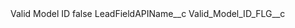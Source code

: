 <?xml version="1.0" encoding="UTF-8"?>
<CustomMetadata xmlns="http://soap.sforce.com/2006/04/metadata" xmlns:xsi="http://www.w3.org/2001/XMLSchema-instance" xmlns:xsd="http://www.w3.org/2001/XMLSchema">
    <label>Valid Model ID</label>
    <protected>false</protected>
    <values>
        <field>LeadFieldAPIName__c</field>
        <value xsi:type="xsd:string">Valid_Model_ID_FLG__c</value>
    </values>
</CustomMetadata>
